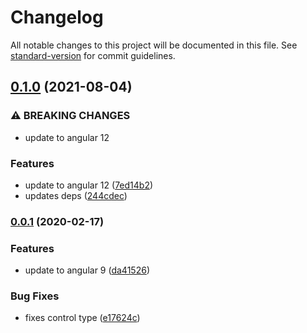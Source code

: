 # Changelog

All notable changes to this project will be documented in this file. See [standard-version](https://github.com/conventional-changelog/standard-version) for commit guidelines.

## [0.1.0](https://github.com/Enngage/ngx-captcha/compare/v0.0.1...v0.1.0) (2021-08-04)


### ⚠ BREAKING CHANGES

* update to angular 12

### Features

* update to angular 12 ([7ed14b2](https://github.com/Enngage/ngx-captcha/commit/7ed14b2ffe7bf5a46c92b335fbabcff1cdef817e))
* updates deps ([244cdec](https://github.com/Enngage/ngx-captcha/commit/244cdeced65c784a7d1e9d90ce3ec48690f33bff))

### [0.0.1](https://github.com/Enngage/ngx-captcha/compare/v2.2.1...v0.0.1) (2020-02-17)


### Features

* update to angular 9 ([da41526](https://github.com/Enngage/ngx-captcha/commit/da415269e9752eab9310f020270e5f6516e12285))


### Bug Fixes

* fixes control type ([e17624c](https://github.com/Enngage/ngx-captcha/commit/e17624c48d3cffb7c16ce3bb8a2bee2eae645923))
